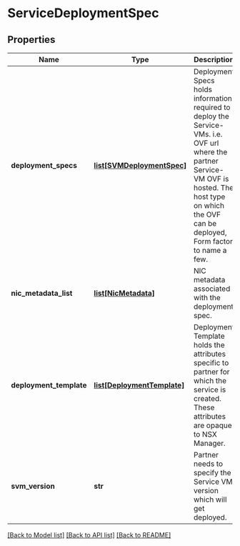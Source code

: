 # ServiceDeploymentSpec

## Properties
Name | Type | Description | Notes
------------ | ------------- | ------------- | -------------
**deployment_specs** | [**list[SVMDeploymentSpec]**](SVMDeploymentSpec.md) | Deployment Specs holds information required to deploy the Service-VMs. i.e. OVF url where the partner Service-VM OVF is hosted. The host type on which the OVF can be deployed, Form factor to name a few. | [optional] 
**nic_metadata_list** | [**list[NicMetadata]**](NicMetadata.md) | NIC metadata associated with the deployment spec. | [optional] 
**deployment_template** | [**list[DeploymentTemplate]**](DeploymentTemplate.md) | Deployment Template holds the attributes specific to partner for which the service is created. These attributes are opaque to NSX Manager. | 
**svm_version** | **str** | Partner needs to specify the Service VM version which will get deployed. | [optional] 

[[Back to Model list]](../README.md#documentation-for-models) [[Back to API list]](../README.md#documentation-for-api-endpoints) [[Back to README]](../README.md)

